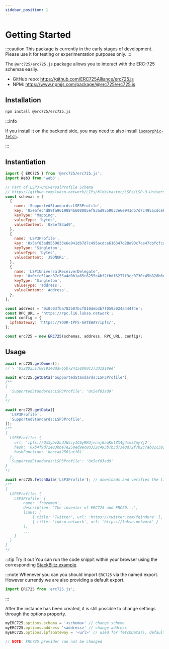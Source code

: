 ```yaml
---
sidebar_position: 1
---
```


# Getting Started

:::caution
This package is currently in the early stages of development. Please use it for testing or experimentation purposes only.
:::

The `@erc725/erc725.js` package allows you to interact with the ERC-725 schemas easily.

- GitHub repo: https://github.com/ERC725Alliance/erc725.js
- NPM: https://www.npmjs.com/package/@erc725/erc725.js

## Installation

```bash
npm install @erc725/erc725.js
```

:::info

If you install it on the backend side, you may need to also install [`isomorphic-fetch`](https://www.npmjs.com/package/isomorphic-fetch).

:::

## Instantiation

```js
import { ERC725 } from '@erc725/erc725.js';
import Web3 from 'web3';

// Part of LSP3-UniversalProfile Schema
// https://github.com/lukso-network/LIPs/blob/master/LSPs/LSP-3-UniversalProfile.md
const schemas = [
  {
    name: 'SupportedStandards:LSP3Profile',
    key: '0xeafec4d89fa9619884b600005ef83ad9559033e6e941db7d7c495acdce616347',
    keyType: 'Mapping',
    valueType: 'bytes',
    valueContent: '0x5ef83ad9',
  },
  {
    name: 'LSP3Profile',
    key: '0x5ef83ad9559033e6e941db7d7c495acdce616347d28e90c7ce47cbfcfcad3bc5',
    keyType: 'Singleton',
    valueType: 'bytes',
    valueContent: 'JSONURL',
  },
  {
    name: 'LSP1UniversalReceiverDelegate',
    key: '0x0cfc51aec37c55a4d0b1a65c6255c4bf2fbdf6277f3cc0730c45b828b6db8b47',
    keyType: 'Singleton',
    valueType: 'address',
    valueContent: 'Address',
  },
];

const address = '0x0c03fba782b07bcf810deb3b7f0595024a444f4e';
const RPC_URL = 'https://rpc.l16.lukso.network';
const config = {
  ipfsGateway: 'https://YOUR-IPFS-GATEWAY/ipfs/',
};

const erc725 = new ERC725(schemas, address, RPC_URL, config);
```

## Usage

```js
await erc725.getOwner();
// > '0x28D25E70819140daF65b724158D00c373D1a18ee'

await erc725.getData('SupportedStandards:LSP3Profile');
/**
{
  'SupportedStandards:LSP3Profile': '0x5ef83ad9'
}
*/

await erc725.getData([
  'LSP3Profile',
  'SupportedStandards:LSP3Profile',
]);
/**
{
  LSP3Profile: {
    url: 'ipfs://QmXybv2LdJWscy1C6yRKUjvnaj6aqKktZX4g4xmz2nyYj2',
    hash: '0xb4f9d72e83bbe7e250ed9ec80332c493b7b3d73e0d72f7b2c7ab01c39216eb1a',
    hashFunction: 'keccak256(utf8)'
  },
  'SupportedStandards:LSP3Profile': '0x5ef83ad9'
}
*/

await erc725.fetchData('LSP3Profile'); // downloads and verifies the linked JSON
/**
{
  LSP3Profile: {
    LSP3Profile: {
        name: 'frozeman',
        description: 'The inventor of ERC725 and ERC20...',
        links: [
            { title: 'Twitter', url: 'https://twitter.com/feindura' },
            { title: 'lukso.network', url: 'https://lukso.network' }
        ],
        ...
    }
  }
}
*/
```

:::tip Try it out
You can run the code snippit within your browser using the corresponding [StackBlitz example](https://stackblitz.com/edit/erc725js-instantiation?devtoolsheight=66&file=index.js).

:::note
Whenever you can you should import `ERC725` via the named export. However currently we are also providing a default export.

```javascript
import ERC725 from 'erc725.js';
```

:::

After the instance has been created, it is still possible to change settings through the options property.

```javascript
myERC725.options.schema = '<schema>' // change schema
myERC725.options.address '<address>' // change address
myERC725.options.ipfsGateway = '<url>' // used for fetchData(), default: 'https://cloudflare-ipfs.com/ipfs/'

// NOTE: ERC725.provider can not be changed
```

